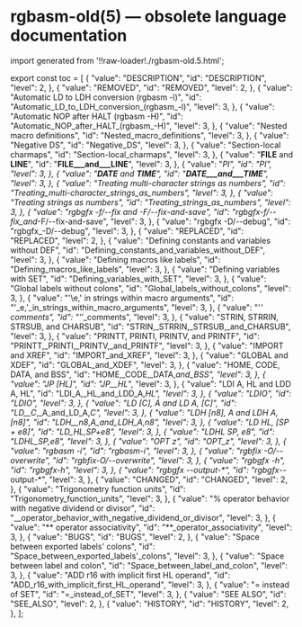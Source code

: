 # rgbasm-old(5) — obsolete language documentation

import generated from '!!raw-loader!./rgbasm-old.5.html';

<div className="manual-text" dangerouslySetInnerHTML={{ __html: generated }} />

export const toc = [
{
	"value": "DESCRIPTION",
	"id": "DESCRIPTION",
	"level": 2,
},
{
	"value": "REMOVED",
	"id": "REMOVED",
	"level": 2,
},
{
	"value": "Automatic LD to LDH conversion (rgbasm -l)",
	"id": "Automatic_LD_to_LDH_conversion_(rgbasm_-l)",
	"level": 3,
},
{
	"value": "Automatic NOP after HALT (rgbasm -H)",
	"id": "Automatic_NOP_after_HALT_(rgbasm_-H)",
	"level": 3,
},
{
	"value": "Nested macro definitions",
	"id": "Nested_macro_definitions",
	"level": 3,
},
{
	"value": "Negative DS",
	"id": "Negative_DS",
	"level": 3,
},
{
	"value": "Section-local charmaps",
	"id": "Section-local_charmaps",
	"level": 3,
},
{
	"value": "__FILE__ and __LINE__",
	"id": "__FILE___and___LINE__",
	"level": 3,
},
{
	"value": "_PI",
	"id": "_PI",
	"level": 3,
},
{
	"value": "__DATE__ and __TIME__",
	"id": "__DATE___and___TIME__",
	"level": 3,
},
{
	"value": "Treating multi-character strings as numbers",
	"id": "Treating_multi-character_strings_as_numbers",
	"level": 3,
},
{
	"value": "Treating strings as numbers",
	"id": "Treating_strings_as_numbers",
	"level": 3,
},
{
	"value": "rgbgfx -f/--fix and -F/--fix-and-save",
	"id": "rgbgfx_-f/--fix_and_-F/--fix-and-save",
	"level": 3,
},
{
	"value": "rgbgfx -D/--debug",
	"id": "rgbgfx_-D/--debug",
	"level": 3,
},
{
	"value": "REPLACED",
	"id": "REPLACED",
	"level": 2,
},
{
	"value": "Defining constants and variables without DEF",
	"id": "Defining_constants_and_variables_without_DEF",
	"level": 3,
},
{
	"value": "Defining macros like labels",
	"id": "Defining_macros_like_labels",
	"level": 3,
},
{
	"value": "Defining variables with SET",
	"id": "Defining_variables_with_SET",
	"level": 3,
},
{
	"value": "Global labels without colons",
	"id": "Global_labels_without_colons",
	"level": 3,
},
{
	"value": "'\e,' in strings within macro arguments",
	"id": "'_e,'_in_strings_within_macro_arguments",
	"level": 3,
},
{
	"value": "'*' comments",
	"id": "'*'_comments",
	"level": 3,
},
{
	"value": "STRIN, STRRIN, STRSUB, and CHARSUB",
	"id": "STRIN,_STRRIN,_STRSUB,_and_CHARSUB",
	"level": 3,
},
{
	"value": "PRINTT, PRINTI, PRINTV, and PRINTF",
	"id": "PRINTT,_PRINTI,_PRINTV,_and_PRINTF",
	"level": 3,
},
{
	"value": "IMPORT and XREF",
	"id": "IMPORT_and_XREF",
	"level": 3,
},
{
	"value": "GLOBAL and XDEF",
	"id": "GLOBAL_and_XDEF",
	"level": 3,
},
{
	"value": "HOME, CODE, DATA, and BSS",
	"id": "HOME,_CODE,_DATA,_and_BSS",
	"level": 3,
},
{
	"value": "JP [HL]",
	"id": "JP__HL_",
	"level": 3,
},
{
	"value": "LDI A, HL and LDD A, HL",
	"id": "LDI_A,_HL_and_LDD_A,_HL",
	"level": 3,
},
{
	"value": "LDIO",
	"id": "LDIO",
	"level": 3,
},
{
	"value": "LD [C], A and LD A, [C]",
	"id": "LD__C_,_A_and_LD_A,__C_",
	"level": 3,
},
{
	"value": "LDH [n8], A and LDH A, [n8]",
	"id": "LDH__n8_,_A_and_LDH_A,__n8_",
	"level": 3,
},
{
	"value": "LD HL, [SP + e8]",
	"id": "LD_HL,__SP_+_e8_",
	"level": 3,
},
{
	"value": "LDHL SP, e8",
	"id": "LDHL_SP,_e8",
	"level": 3,
},
{
	"value": "OPT z",
	"id": "OPT_z",
	"level": 3,
},
{
	"value": "rgbasm -i",
	"id": "rgbasm_-i",
	"level": 3,
},
{
	"value": "rgbfix -O/--overwrite",
	"id": "rgbfix_-O/--overwrite",
	"level": 3,
},
{
	"value": "rgbgfx -h",
	"id": "rgbgfx_-h",
	"level": 3,
},
{
	"value": "rgbgfx --output-*",
	"id": "rgbgfx_--output-*",
	"level": 3,
},
{
	"value": "CHANGED",
	"id": "CHANGED",
	"level": 2,
},
{
	"value": "Trigonometry function units",
	"id": "Trigonometry_function_units",
	"level": 3,
},
{
	"value": "% operator behavior with negative dividend or divisor",
	"id": "__operator_behavior_with_negative_dividend_or_divisor",
	"level": 3,
},
{
	"value": "** operator associativity",
	"id": "**_operator_associativity",
	"level": 3,
},
{
	"value": "BUGS",
	"id": "BUGS",
	"level": 2,
},
{
	"value": "Space between exported labels' colons",
	"id": "Space_between_exported_labels'_colons",
	"level": 3,
},
{
	"value": "Space between label and colon",
	"id": "Space_between_label_and_colon",
	"level": 3,
},
{
	"value": "ADD r16 with implicit first HL operand",
	"id": "ADD_r16_with_implicit_first_HL_operand",
	"level": 3,
},
{
	"value": "= instead of SET",
	"id": "=_instead_of_SET",
	"level": 3,
},
{
	"value": "SEE ALSO",
	"id": "SEE_ALSO",
	"level": 2,
},
{
	"value": "HISTORY",
	"id": "HISTORY",
	"level": 2,
},
];
